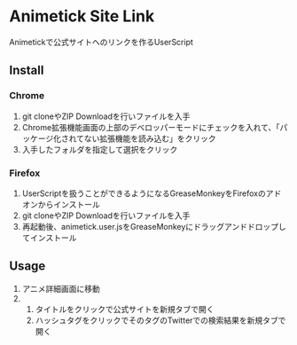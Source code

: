 # Animetick Site Link
Animetickで公式サイトへのリンクを作るUserScript

## Install
### Chrome
1. git cloneやZIP Downloadを行いファイルを入手
1. Chrome拡張機能画面の上部のデベロッパーモードにチェックを入れて、「パッケージ化されてない拡張機能を読み込む」をクリック
1. 入手したフォルダを指定して選択をクリック

### Firefox
1. UserScriptを扱うことができるようになるGreaseMonkeyをFirefoxのアドオンからインストール
1. git cloneやZIP Downloadを行いファイルを入手
1. 再起動後、animetick.user.jsをGreaseMonkeyにドラッグアンドドロップしてインストール

## Usage
1. アニメ詳細画面に移動
1.
	1. タイトルをクリックで公式サイトを新規タブで開く
	1. ハッシュタグをクリックでそのタグのTwitterでの検索結果を新規タブで開く
